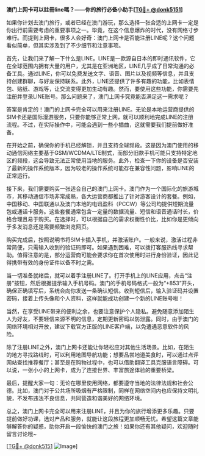 **澳门上网卡可以註冊line嗎？——你的旅行必备小助手[[TG💪+ @donk5151](https://t.me/s/donk5151)]**

如果你计划去澳门旅行，或者已经在澳门游玩，那么选择一张合适的上网卡一定是你出行前需要考虑的重要事项之一。毕竟，在这个信息爆炸的时代，没有网络寸步难行。而提到上网卡，很多人会好奇：澳门上网卡是否能注册LINE呢？这个问题看似简单，但其实涉及到了不少细节和注意事项。

首先，让我们来了解一下什么是LINE。LINE是一款源自日本的即时通讯软件，它在全球范围内拥有大量的用户，尤其是在亚洲地区，LINE几乎成了日常沟通的必备工具。通过LINE，你可以免费发送文字、语音、图片以及视频等信息，并且支持创建群聊，与好友保持联系。此外，LINE还提供了许多有趣的功能，比如表情包、贴纸、游戏等，让交流变得更加生动有趣。然而，要使用这些功能，你需要先注册并登录LINE账号。那么问题来了，澳门上网卡究竟能否满足这一需求呢？

答案是肯定的！澳门的上网卡完全可以用来注册LINE。无论是本地运营商提供的SIM卡还是国际漫游服务，只要你能够正常上网，就可以顺利地完成LINE的注册流程。不过，在实际操作中，可能会遇到一些小插曲，这就需要我们提前做好准备。

在开始之前，确保你的手机已经解锁，并且支持全球频段。这是因为澳门使用的移动通信网络主要基于GSM/WCDMA/LTE制式，而部分旧款手机可能只支持特定地区的频段，这会导致无法正常使用当地的服务。此外，检查一下你的设备是否安装了最新的操作系统版本，因为较老的操作系统可能存在兼容性问题，影响LINE的正常运行。

接下来，我们需要购买一张适合自己的澳门上网卡。澳门作为一个国际化的旅游城市，其移动通信市场非常成熟，各大运营商都推出了针对游客设计的套餐。例如，中国移动、中国联通以及澳门本地的电讯盈科（PCCW）等公司均提供短期流量包或通话卡服务。这些套餐通常包含一定量的数据流量、短信和语音通话时长，价格合理且易于购买。在选择时，可以根据自己的需求权衡性价比，比如你是更倾向于多发消息还是需要频繁浏览网页。

购买完成后，按照说明书将SIM卡插入手机，并激活账户。一般来说，激活过程非常简便，只需输入收到的验证码即可。如果遇到困难，可以拨打客服热线寻求帮助。值得注意的是，部分运营商可能会要求你在首次使用时进行身份验证，因此记得携带有效的身份证件以备不时之需。

当一切准备就绪后，就可以着手注册LINE了。打开手机上的LINE应用，点击“注册”按钮，然后根据提示输入手机号码。澳门的手机号码格式一般为“+853”开头，确保正确填写后，系统会向你发送一条确认短信。收到短信后，输入验证码并设置密码，接着上传头像和个人资料，这样就能成功创建一个新的LINE账号啦！

当然，在享受LINE带来的便利之余，也要注意保护个人隐私。避免随意添加陌生人为好友，不要轻信来源不明的信息，定期更新密码以防泄露。同时，由于澳门的网络环境相对开放，建议下载官方正版的LINE客户端，以免遭遇恶意软件的风险。

除了注册LINE之外，澳门上网卡还能让你轻松应对其他生活场景。比如，在陌生的地方寻找路线时，可以利用地图导航功能；想要品尝地道美食时，可以通过点评网站查找推荐餐厅；甚至是在购物过程中，也可以借助翻译工具克服语言障碍。可以说，一张小小的上网卡，成为了连接世界、丰富旅途体验的重要桥梁。

最后，提醒大家一句：无论在哪里使用网络，都要遵守当地的法律法规和社会公德。比如，澳门对于公共场所吸烟有严格限制，同样在网络空间内也应保持文明礼貌，不发布违法不良信息，共同营造和谐美好的网络环境。

总之，澳门上网卡完全可以用来注册LINE，并且为你的旅行增添更多乐趣。只要提前做好功课，选对产品和服务，就能让这段旅程更加顺畅无忧。希望这篇文章能够解答你的疑惑，助你开启一段愉快的澳门之旅！如果你还有其他疑问，欢迎随时留言讨论哦~

[[TG💪+ @donk5151](https://t.me/s/donk5151) ![Image](https://i.postimg.cc/rwNCRYN7/Snipaste-2025-04-30-17-27-05.png)]